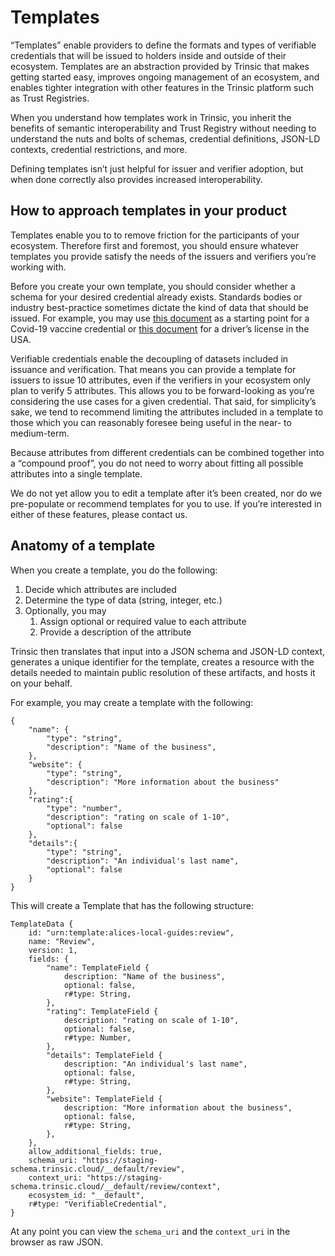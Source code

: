 # Templates
“Templates” enable providers to define the formats and types of verifiable credentials that will be issued to holders inside and outside of their ecosystem. Templates are an abstraction provided by Trinsic that makes getting started easy, improves ongoing management of an ecosystem, and enables tighter integration with other features in the Trinsic platform such as Trust Registries. 

When you understand how templates work in Trinsic, you inherit the benefits of semantic interoperability and Trust Registry without needing to understand the nuts and bolts of schemas, credential definitions, JSON-LD contexts, credential restrictions, and more. 

Defining templates isn’t just helpful for issuer and verifier adoption, but when done correctly also provides increased interoperability. 

## How to approach templates in your product

Templates enable you to to remove friction for the participants of your ecosystem. Therefore first and foremost, you should ensure whatever templates you provide satisfy the needs of the issuers and verifiers you’re working with. 

Before you create your own template, you should consider whether a schema for your desired credential already exists. Standards bodies or industry best-practice sometimes dictate the kind of data that should be issued. For example, you may use [this document](https://w3c-ccg.github.io/vaccination-vocab/) as a starting point for a Covid-19 vaccine credential or [this document](https://www.aamva.org/getmedia/99ac7057-0f4d-4461-b0a2-3a5532e1b35c/AAMVA-2020-DLID-Card-Design-Standard.pdf) for a driver’s license in the USA.

Verifiable credentials enable the decoupling of datasets included in issuance and verification. That means you can provide a template for issuers to issue 10 attributes, even if the verifiers in your ecosystem only plan to verify 5 attributes. This allows you to be forward-looking as you’re considering the use cases for a given credential. That said, for simplicity’s sake, we tend to recommend limiting the attributes included in a template to those which you can reasonably foresee being useful in the near- to medium-term.

Because attributes from different credentials can be combined together into a “compound proof”, you do not need to worry about fitting all possible attributes into a single template.

We do not yet allow you to edit a template after it’s been created, nor do we pre-populate or recommend templates for you to use. If you’re interested in either of these features, please contact us.

## Anatomy of a template

When you create a template, you do the following:

1. Decide which attributes are included
2. Determine the type of data (string, integer, etc.)
3. Optionally, you may
    1. Assign optional or required value to each attribute
    2. Provide a description of the attribute

Trinsic then translates that input into a JSON schema and JSON-LD context, generates a unique identifier for the template, creates a resource with the details needed to maintain public resolution of these artifacts, and hosts it on your behalf.

For example, you may create a template with the following:

```
{
    "name": {
        "type": "string",
        "description": "Name of the business",
    },
    "website": {
        "type": "string",
        "description": "More information about the business"
    },
    "rating":{
        "type": "number",
        "description": "rating on scale of 1-10",
        "optional": false
    },
    "details":{
        "type": "string",
        "description": "An individual's last name",
        "optional": false
    }
}
```

This will create a Template that has the following structure:

```
TemplateData {
    id: "urn:template:alices-local-guides:review",
    name: "Review",
    version: 1,
    fields: {
        "name": TemplateField {
            description: "Name of the business",
            optional: false,
            r#type: String,
        },
        "rating": TemplateField {
            description: "rating on scale of 1-10",
            optional: false,
            r#type: Number,
        },
        "details": TemplateField {
            description: "An individual's last name",
            optional: false,
            r#type: String,
        },
        "website": TemplateField {
            description: "More information about the business",
            optional: false,
            r#type: String,
        },
    },
    allow_additional_fields: true,
    schema_uri: "https://staging-schema.trinsic.cloud/__default/review",
    context_uri: "https://staging-schema.trinsic.cloud/__default/review/context",
    ecosystem_id: "__default",
    r#type: "VerifiableCredential",
}
```

At any point you can view the `schema_uri` and the `context_uri` in the browser as raw JSON.